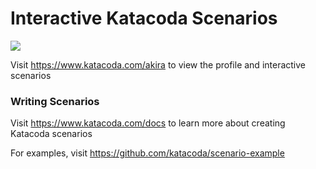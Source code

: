 # Interactive Katacoda Scenarios

[![](http://shields.katacoda.com/katacoda/akira/count.svg)](https://www.katacoda.com/akira "Get your profile on Katacoda.com")

Visit https://www.katacoda.com/akira to view the profile and interactive scenarios

### Writing Scenarios
Visit https://www.katacoda.com/docs to learn more about creating Katacoda scenarios

For examples, visit https://github.com/katacoda/scenario-example
